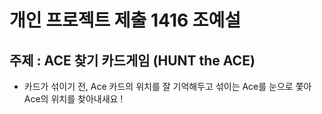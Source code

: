 # 개인 프로젝트 제출 1416 조예설

## 주제 : ACE 찾기 카드게임 (HUNT the ACE)

- 카드가 섞이기 전, Ace 카드의 위치를 잘 기억해두고 섞이는 Ace를 눈으로 쫓아 Ace의 위치를 찾아내새요 !
